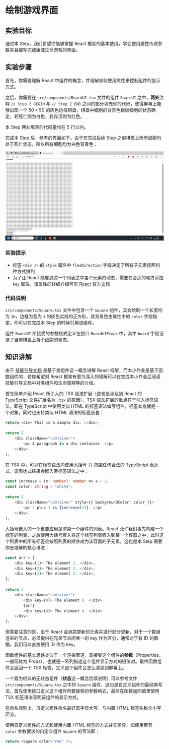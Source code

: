 # 绘制游戏界面

## 实验目标

通过本 Step，我们希望你能够掌握 React 框架的基本使用，学会使用属性传递参数并且编写完成康威生命游戏的界面。

## 实验步骤

首先，你需要理解 React 中组件的概念，并理解如何使用属性来控制组件的显示方式。

之后，你需要在 `src/components/BoardUI.tsx` 文件的组件 `BoardUI` 之中，**两处**注释 `// Step 2 BEGIN` 与 `// Step 2 END` 之间的部分填充你的代码，使得屏幕上能够出现一个 $50 \times 50$ 的灰色边框棋盘，棋盘中细胞的背景色根据细胞的状态确定，若死亡则为白色，若存活则为红色。

本 Step 两处填空的代码量均在 5 行以内。

完成本 Step 后，参考的界面如下。由于在完成后续 Step 之前棋盘上所有细胞均处于死亡状态，所以所有细胞均为白色背景色：

![](../../static/react/step2-board.png)

### 实验提示

- 标签 `<div />` 的 `style` 属性中 `flexDirection` 字段决定了所有子元素按照何种方式排列
- 为了让 React 能够追踪一个列表之中各个元素的动态，需要在合适的地方添加 `key` 属性，该属性的详细介绍可见 [React 官方文档](https://reactjs.org/docs/lists-and-keys.html#keys)

### 代码说明

`src/components/Square.tsx` 文件中包含一个 `Square` 组件，其会绘制一个长宽均为 `16`，边框为宽为 `1` 的灰色实线的正方形，其背景色由属性中的 `color` 字段指定。你可以在完成本 Step 的时候引用该组件。

组件 `BoardUI` 所接受的参数格式定义在接口 `BoardUIProps` 中，其中 `board` 字段记录了当前棋盘上每个细胞的状态。

## 知识讲解

由于 [技能引导文档](https://docs.net9.org/frontend/react/) 是基于类组件这一概念讲解 React 框架，而本小作业是基于函数组件的，若你希望对 React 框架有更为深入的理解可以在完成本小作业后阅读技能引导文档中对类组件和生命周期等的介绍。

首先简单介绍 React 所引入的 TSX 语法扩展（这也是涉及到 React 的 TypeScript 文件扩展名为 `.tsx` 的原因），TSX 语法扩展的重点在于引入标签语法，即在 TypeScript 中使用类似 HTML 的标签语法编写组件，标签本身就是一个对象，同时也支持类似 HTML 语法的标签嵌套：

```typescript
return <div> This is a simple div. </div>;

return (
    <div className="container">
        <p> A paragraph in a div container. </p>
    </div>
);
```

在 TSX 中，可以在标签语法内使用大括号 `{}` 包围任何合法的 TypeScript 表达式，该表达式结果会嵌入至标签语法之中：

```typescript
const increase = (x: number): number => x + 1;
const color: string = "white";

return (
    <div className="container" style={{ backgroundColor: color }}>
        <p> 2 plus 1 is {increase(2)}. </p>
    </div>
);
```

大括号嵌入的一个重要应用是渲染一个组件的列表。React 允许我们事先构建一个标签的列表，之后使用大括号嵌入将这个标签列表嵌入到某一个容器之中，此时这个列表中的所有标签会按照列表的顺序成为该容器的子元素。这也是本 Step 需要你去理解的核心语法：

```typescript
const arr = [
    <div key={1}> The element 1. </div>,
    <div key={2}> The element 2. </div>,
    <div key={3}> The element 3. </div>,
];

return (
    <div className="container">
        <div key={0}> The element 0. </div>
        {arr}
        <div key={4}> The element 4. </div>
    </div>
);
```

但需要注意的是，由于 React 会追踪更新的元素并进行部分更新，对于一个数组渲染的节点，必须提供在兄弟节点间唯一的 key 作为区分，通常对于有 ID 的数据，我们可以直接使用 ID 作为 key。

函数组件的基本思路类似于一个渲染管道，其接受这个组件的**参数**（Properties，一般简称为 Props），也就是一系列描述这个组件显示方式的键值对。最终函数组件会返回一个 TSX 标签，定义这个组件会怎么渲染到屏幕上。

一个最为经典的无状态组件（**状态**这一概念后续说明）可以参考文件 `src/components/Square.tsx` 之中的 `Square` 组件，这也是自定义组件的最经典写法。首先使用接口定义这个组件所要接受的参数格式，最后在函数返回值里使用 TSX 标签语法写明该组件的显示方式。

在命名规则上，自定义组件命名最好首字母大写，与内置 HTML 标签名称全小写区分。

使用自定义组件的方式和使用内置 HTML 标签的方式并无差异，如使用带有 `color` 参数要求的自定义组件 `Square` 的写法即：

```typescript
return <Square color="red" />;
```